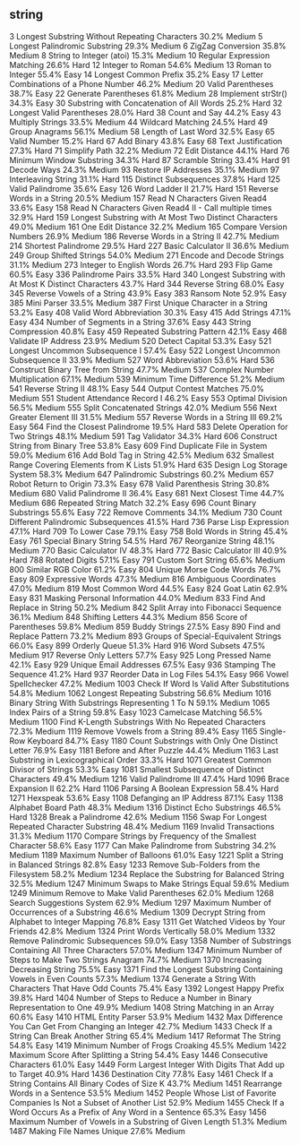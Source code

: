 string
---
3	Longest Substring Without Repeating Characters	30.2%	Medium
5	Longest Palindromic Substring	29.3%	Medium
6	ZigZag Conversion	35.8%	Medium
8	String to Integer (atoi)	15.3%	Medium
10	Regular Expression Matching	26.6%	Hard
12	Integer to Roman	54.6%	Medium
13	Roman to Integer	55.4%	Easy
14	Longest Common Prefix	35.2%	Easy
17	Letter Combinations of a Phone Number	46.2%	Medium
20	Valid Parentheses	38.7%	Easy
22	Generate Parentheses	61.8%	Medium
28	Implement strStr()	34.3%	Easy
30	Substring with Concatenation of All Words	25.2%	Hard
32	Longest Valid Parentheses	28.0%	Hard
38	Count and Say	44.2%	Easy
43	Multiply Strings	33.5%	Medium
44	Wildcard Matching	24.5%	Hard
49	Group Anagrams	56.1%	Medium
58	Length of Last Word	32.5%	Easy
65	Valid Number	15.2%	Hard
67	Add Binary	43.8%	Easy
68	Text Justification	27.3%	Hard
71	Simplify Path	32.2%	Medium
72	Edit Distance	44.1%	Hard
76	Minimum Window Substring	34.3%	Hard
87	Scramble String	33.4%	Hard
91	Decode Ways	24.3%	Medium
93	Restore IP Addresses	35.1%	Medium
97	Interleaving String	31.1%	Hard
115	Distinct Subsequences	37.8%	Hard
125	Valid Palindrome	35.6%	Easy
126	Word Ladder II	21.7%	Hard
151	Reverse Words in a String	20.5%	Medium
157	Read N Characters Given Read4	33.6%	Easy
158	Read N Characters Given Read4 II - Call multiple times	32.9%	Hard
159	Longest Substring with At Most Two Distinct Characters	49.0%	Medium
161	One Edit Distance	32.2%	Medium
165	Compare Version Numbers	26.9%	Medium
186	Reverse Words in a String II	42.7%	Medium
214	Shortest Palindrome	29.5%	Hard
227	Basic Calculator II	36.6%	Medium
249	Group Shifted Strings	54.0%	Medium
271	Encode and Decode Strings	31.1%	Medium
273	Integer to English Words	26.7%	Hard
293	Flip Game	60.5%	Easy
336	Palindrome Pairs	33.5%	Hard
340	Longest Substring with At Most K Distinct Characters	43.7%	Hard
344	Reverse String	68.0%	Easy
345	Reverse Vowels of a String	43.9%	Easy
383	Ransom Note	52.9%	Easy
385	Mini Parser	33.5%	Medium
387	First Unique Character in a String	53.2%	Easy
408	Valid Word Abbreviation	30.3%	Easy
415	Add Strings	47.1%	Easy
434	Number of Segments in a String	37.6%	Easy
443	String Compression	40.8%	Easy
459	Repeated Substring Pattern	42.1%	Easy
468	Validate IP Address	23.9%	Medium
520	Detect Capital	53.3%	Easy
521	Longest Uncommon Subsequence I	57.4%	Easy
522	Longest Uncommon Subsequence II	33.9%	Medium
527	Word Abbreviation	53.6%	Hard
536	Construct Binary Tree from String	47.7%	Medium
537	Complex Number Multiplication	67.1%	Medium
539	Minimum Time Difference	51.2%	Medium
541	Reverse String II	48.1%	Easy
544	Output Contest Matches	75.0%	Medium
551	Student Attendance Record I	46.2%	Easy
553	Optimal Division	56.5%	Medium
555	Split Concatenated Strings	42.0%	Medium
556	Next Greater Element III	31.5%	Medium
557	Reverse Words in a String III	69.2%	Easy
564	Find the Closest Palindrome	19.5%	Hard
583	Delete Operation for Two Strings	48.1%	Medium
591	Tag Validator	34.3%	Hard
606	Construct String from Binary Tree	53.8%	Easy
609	Find Duplicate File in System	59.0%	Medium
616	Add Bold Tag in String	42.5%	Medium
632	Smallest Range Covering Elements from K Lists	51.9%	Hard
635	Design Log Storage System	58.3%	Medium
647	Palindromic Substrings	60.2%	Medium
657	Robot Return to Origin	73.3%	Easy
678	Valid Parenthesis String	30.8%	Medium
680	Valid Palindrome II	36.4%	Easy
681	Next Closest Time	44.7%	Medium
686	Repeated String Match	32.2%	Easy
696	Count Binary Substrings	55.6%	Easy
722	Remove Comments	34.1%	Medium
730	Count Different Palindromic Subsequences	41.5%	Hard
736	Parse Lisp Expression	47.1%	Hard
709	To Lower Case	79.1%	Easy
758	Bold Words in String	45.4%	Easy
761	Special Binary String	54.5%	Hard
767	Reorganize String	48.1%	Medium
770	Basic Calculator IV	48.3%	Hard
772	Basic Calculator III	40.9%	Hard
788	Rotated Digits	57.1%	Easy
791	Custom Sort String	65.6%	Medium
800	Similar RGB Color	61.2%	Easy
804	Unique Morse Code Words	76.7%	Easy
809	Expressive Words	47.3%	Medium
816	Ambiguous Coordinates	47.0%	Medium
819	Most Common Word	44.5%	Easy
824	Goat Latin	62.9%	Easy
831	Masking Personal Information	44.0%	Medium
833	Find And Replace in String	50.2%	Medium
842	Split Array into Fibonacci Sequence	36.1%	Medium
848	Shifting Letters	44.3%	Medium
856	Score of Parentheses	59.8%	Medium
859	Buddy Strings	27.5%	Easy
890	Find and Replace Pattern	73.2%	Medium
893	Groups of Special-Equivalent Strings	66.0%	Easy
899	Orderly Queue	51.3%	Hard
916	Word Subsets	47.5%	Medium
917	Reverse Only Letters	57.7%	Easy
925	Long Pressed Name	42.1%	Easy
929	Unique Email Addresses	67.5%	Easy
936	Stamping The Sequence	41.2%	Hard
937	Reorder Data in Log Files	54.1%	Easy
966	Vowel Spellchecker	47.2%	Medium
1003	Check If Word Is Valid After Substitutions	54.8%	Medium
1062	Longest Repeating Substring	56.6%	Medium
1016	Binary String With Substrings Representing 1 To N	59.1%	Medium
1065	Index Pairs of a String	59.8%	Easy
1023	Camelcase Matching	56.5%	Medium
1100	Find K-Length Substrings With No Repeated Characters	72.3%	Medium
1119	Remove Vowels from a String	89.4%	Easy
1165	Single-Row Keyboard	84.7%	Easy
1180	Count Substrings with Only One Distinct Letter	76.9%	Easy
1181	Before and After Puzzle	44.4%	Medium
1163	Last Substring in Lexicographical Order	33.3%	Hard
1071	Greatest Common Divisor of Strings	53.3%	Easy
1081	Smallest Subsequence of Distinct Characters	49.4%	Medium
1216	Valid Palindrome III	47.4%	Hard
1096	Brace Expansion II	62.2%	Hard
1106	Parsing A Boolean Expression	58.4%	Hard
1271	Hexspeak	53.6%	Easy
1108	Defanging an IP Address	87.1%	Easy
1138	Alphabet Board Path	48.3%	Medium
1316	Distinct Echo Substrings	46.5%	Hard
1328	Break a Palindrome	42.6%	Medium
1156	Swap For Longest Repeated Character Substring	48.4%	Medium
1169	Invalid Transactions	31.3%	Medium
1170	Compare Strings by Frequency of the Smallest Character	58.6%	Easy
1177	Can Make Palindrome from Substring	34.2%	Medium
1189	Maximum Number of Balloons	61.0%	Easy
1221	Split a String in Balanced Strings	82.8%	Easy
1233	Remove Sub-Folders from the Filesystem	58.2%	Medium
1234	Replace the Substring for Balanced String	32.5%	Medium
1247	Minimum Swaps to Make Strings Equal	59.6%	Medium
1249	Minimum Remove to Make Valid Parentheses	62.0%	Medium
1268	Search Suggestions System	62.9%	Medium
1297	Maximum Number of Occurrences of a Substring	46.6%	Medium
1309	Decrypt String from Alphabet to Integer Mapping	76.8%	Easy
1311	Get Watched Videos by Your Friends	42.8%	Medium
1324	Print Words Vertically	58.0%	Medium
1332	Remove Palindromic Subsequences	59.0%	Easy
1358	Number of Substrings Containing All Three Characters	57.0%	Medium
1347	Minimum Number of Steps to Make Two Strings Anagram	74.7%	Medium
1370	Increasing Decreasing String	75.5%	Easy
1371	Find the Longest Substring Containing Vowels in Even Counts	57.3%	Medium
1374	Generate a String With Characters That Have Odd Counts	75.4%	Easy
1392	Longest Happy Prefix	39.8%	Hard
1404	Number of Steps to Reduce a Number in Binary Representation to One	49.9%	Medium
1408	String Matching in an Array	60.6%	Easy
1410	HTML Entity Parser	53.9%	Medium
1432	Max Difference You Can Get From Changing an Integer	42.7%	Medium
1433	Check If a String Can Break Another String	65.4%	Medium
1417	Reformat The String	54.8%	Easy
1419	Minimum Number of Frogs Croaking	45.5%	Medium
1422	Maximum Score After Splitting a String	54.4%	Easy
1446	Consecutive Characters	61.0%	Easy
1449	Form Largest Integer With Digits That Add up to Target	40.9%	Hard
1436	Destination City	77.8%	Easy
1461	Check If a String Contains All Binary Codes of Size K	43.7%	Medium
1451	Rearrange Words in a Sentence	53.5%	Medium
1452	People Whose List of Favorite Companies Is Not a Subset of Another List	52.9%	Medium
1455	Check If a Word Occurs As a Prefix of Any Word in a Sentence	65.3%	Easy
1456	Maximum Number of Vowels in a Substring of Given Length	51.3%	Medium
1487	Making File Names Unique	27.6%	Medium